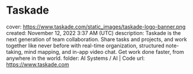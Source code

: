 # Taskade

cover: https://www.taskade.com/static_images/taskade-logo-banner.png
created: November 12, 2022 3:37 AM (UTC)
description: Taskade is the next generation of team collaboration. Share tasks and projects, and work together like never before with real-time organization, structured note-taking, mind mapping, and in-app video chat.  Get work done faster, from anywhere in the world.
folder: AI Systems / AI | Code
url: https://www.taskade.com